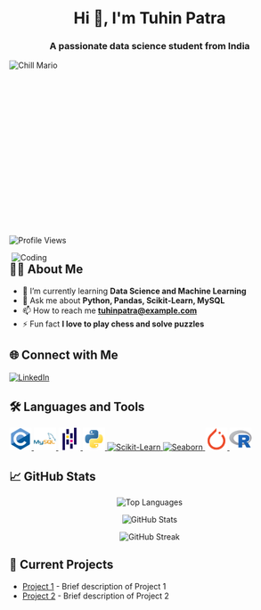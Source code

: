 <h1 align="center">Hi 👋, I'm Tuhin Patra</h1>
<h3 align="center">A passionate data science student from India</h3>

<img src="https://user-images.githubusercontent.com/74038190/225813708-98b745f2-7d22-48cf-9150-083f1b00d6c9.gif" alt="Chill Mario"  width="800" style="display: block; margin-left: auto; margin-right: auto; height: 300px; width: 100%;">

<p align="left"> <img src="https://komarev.com/ghpvc/?username=tuhinpatra633&label=Profile%20views&color=0e75b6&style=flat" alt="Profile Views" /> </p>

<img align="right" alt="Coding" width="500" src="https://user-images.githubusercontent.com/74038190/212750672-2f3f2b50-c84f-4ed8-a60a-849ae69ff9df.gif">

## 👨‍💻 About Me
- 🌱 I’m currently learning **Data Science and Machine Learning**
- 💬 Ask me about **Python, Pandas, Scikit-Learn, MySQL**
- 📫 How to reach me **tuhinpatra@example.com**
- ⚡ Fun fact **I love to play chess and solve puzzles**

## 🌐 Connect with Me
<p align="left">
  <a href="https://linkedin.com/in/tuhin-patra-226651294" target="_blank">
    <img align="center" src="https://raw.githubusercontent.com/rahuldkjain/github-profile-readme-generator/master/src/images/icons/Social/linked-in-alt.svg" alt="LinkedIn" height="30" width="40" />
  </a>
</p>

## 🛠 Languages and Tools
<p align="left"> 
  <a href="https://www.cprogramming.com/" target="_blank" rel="noreferrer">
    <img src="https://raw.githubusercontent.com/devicons/devicon/master/icons/c/c-original.svg" alt="C" width="40" height="40"/> 
  </a>
  <a href="https://www.mysql.com/" target="_blank" rel="noreferrer"> 
    <img src="https://raw.githubusercontent.com/devicons/devicon/master/icons/mysql/mysql-original-wordmark.svg" alt="MySQL" width="40" height="40"/> 
  </a> 
  <a href="https://pandas.pydata.org/" target="_blank" rel="noreferrer"> 
    <img src="https://raw.githubusercontent.com/devicons/devicon/2ae2a900d2f041da66e950e4d48052658d850630/icons/pandas/pandas-original.svg" alt="Pandas" width="40" height="40"/> 
  </a> 
  <a href="https://www.python.org" target="_blank" rel="noreferrer"> 
    <img src="https://raw.githubusercontent.com/devicons/devicon/master/icons/python/python-original.svg" alt="Python" width="40" height="40"/> 
  </a> 
  <a href="https://scikit-learn.org/" target="_blank" rel="noreferrer"> 
    <img src="https://upload.wikimedia.org/wikipedia/commons/0/05/Scikit_learn_logo_small.svg" alt="Scikit-Learn" width="40" height="40"/> 
  </a> 
  <a href="https://seaborn.pydata.org/" target="_blank" rel="noreferrer"> 
    <img src="https://seaborn.pydata.org/_images/logo-mark-lightbg.svg" alt="Seaborn" width="40" height="40"/> 
  </a> 
  <a href="https://pytorch.org/" target="_blank" rel="noreferrer"> 
    <img src="https://raw.githubusercontent.com/devicons/devicon/master/icons/pytorch/pytorch-original.svg" alt="PyTorch" width="40" height="40"/> 
  </a>
  <a href="https://www.r-project.org/" target="_blank" rel="noreferrer"> 
    <img src="https://raw.githubusercontent.com/devicons/devicon/master/icons/r/r-original.svg" alt="R" width="40" height="40"/> 
  </a>
</p>

## 📈 GitHub Stats
<p align="center">
  <img src="https://github-readme-stats.vercel.app/api/top-langs?username=tuhinpatra633&show_icons=true&locale=en&layout=compact" alt="Top Languages" />
</p>

<p align="center">
  <img src="https://github-readme-stats.vercel.app/api?username=tuhinpatra633&show_icons=true&locale=en" alt="GitHub Stats" />
</p>

<p align="center">
  <img src="https://github-readme-streak-stats.herokuapp.com/?user=tuhinpatra633" alt="GitHub Streak" />
</p>

## 🚀 Current Projects
- [Project 1](https://github.com/tuhinpatra633/project1) - Brief description of Project 1
- [Project 2](https://github.com/tuhinpatra633/project2) - Brief description of Project 2
